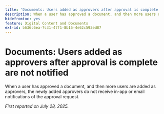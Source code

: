 ```yaml
---
title: 'Documents: Users added as approvers after approval is complete are not notified'
description: When a user has approved a document, and then more users are added as approvers, the newly added approvers do not receive in-app or email notifications of the approval request.
hidefromtoc: yes
feature: Digital Content and Documents
exl-id: b636c6ea-7c31-47f1-8b15-4e62c593ed07
---
```

# Documents: Users added as approvers after approval is complete are not notified

When a user has approved a document, and then more users are added as approvers, the newly added approvers do not receive in-app or email notifications of the approval request.

_First reported on July 28, 2025._
